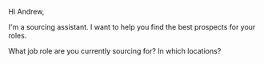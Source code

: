 Hi Andrew,

I'm a sourcing assistant. I want to help you find the best prospects for your roles.

What job role are you currently sourcing for? In which locations?